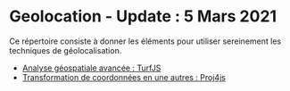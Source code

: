 # Geolocation - Update : 5 Mars 2021

Ce répertoire consiste à donner les éléments pour utiliser sereinement les techniques de géolocalisation.

- [Analyse géospatiale avancée : TurfJS](turf.md)
- [Transformation de coordonnées en une autres : Proj4js ](proj4.md)
